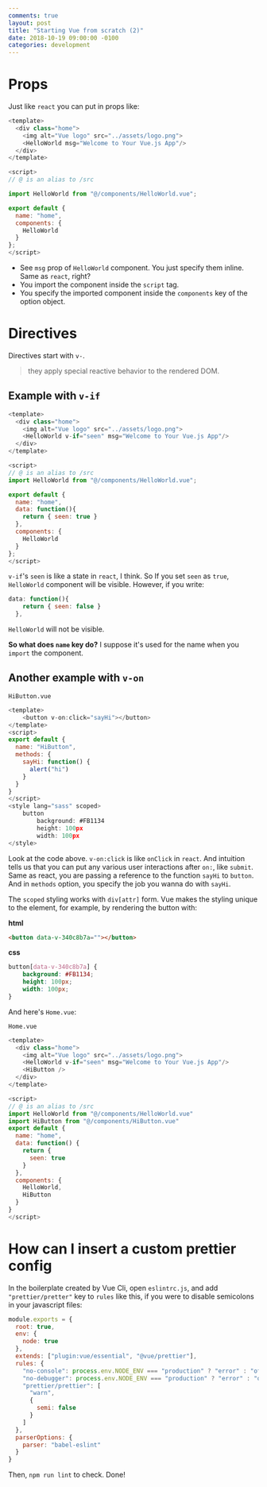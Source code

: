 ```yaml
---
comments: true
layout: post
title: "Starting Vue from scratch (2)"
date: 2018-10-19 09:00:00 -0100
categories: development
---
```


# Props
Just like `react` you can put in props like:

```javascript
<template>
  <div class="home">
    <img alt="Vue logo" src="../assets/logo.png">
    <HelloWorld msg="Welcome to Your Vue.js App"/>
  </div>
</template>

<script>
// @ is an alias to /src

import HelloWorld from "@/components/HelloWorld.vue";

export default {
  name: "home",
  components: {
    HelloWorld
  }
};
</script>
```

* See `msg` prop of `HelloWorld` component. You just specify them inline. Same as `react`, right?
* You import the component inside the `script` tag. 
* You specify the imported component inside the `components` key of the option object.

# Directives
Directives start with `v-`.

> they apply special reactive behavior to the rendered DOM. 

## Example with `v-if`
```javascript
<template>
  <div class="home">
    <img alt="Vue logo" src="../assets/logo.png">
    <HelloWorld v-if="seen" msg="Welcome to Your Vue.js App"/>
  </div>
</template>

<script>
// @ is an alias to /src
import HelloWorld from "@/components/HelloWorld.vue";

export default {
  name: "home",
  data: function(){
    return { seen: true }
  },
  components: {
    HelloWorld
  }
};
</script>
```

`v-if`'s `seen` is like a state in `react`, I think.
So If you set `seen` as `true`, `HelloWorld` component will be visible. However, if you write:

```javascript
data: function(){
    return { seen: false }
  },
```
`HelloWorld` will not be visible. 

**So what does `name` key do?** I suppose it's used for the name when you `import` the component.

## Another example with `v-on`
`HiButton.vue`
```javascript
<template>
    <button v-on:click="sayHi"></button>
</template>
<script>
export default {
  name: "HiButton",
  methods: {
    sayHi: function() {
      alert("hi")
    }
  }
}
</script>
<style lang="sass" scoped>
    button
        background: #FB1134
        height: 100px
        width: 100px
</style>
```
Look at the code above. `v-on:click` is like `onClick` in `react`. And intuition tells us that you can put any various user interactions after `on:`, like `submit`. Same as react, you are passing a reference to the function `sayHi` to `button`. And in `methods` option, you specify the job you wanna do with `sayHi`.

The `scoped` styling works with `div[attr]` form. Vue makes the styling unique to the element, for example, by rendering the button with:

**html**
```html
<button data-v-340c8b7a=""></button>
```
**css**
```css
button[data-v-340c8b7a] {
    background: #FB1134;
    height: 100px;
    width: 100px;
}
```

And here's `Home.vue`: 

`Home.vue`
```javascript
<template>
  <div class="home">
    <img alt="Vue logo" src="../assets/logo.png">
    <HelloWorld v-if="seen" msg="Welcome to Your Vue.js App"/>
    <HiButton />
  </div>
</template>

<script>
// @ is an alias to /src
import HelloWorld from "@/components/HelloWorld.vue"
import HiButton from "@/components/HiButton.vue"
export default {
  name: "home",
  data: function() {
    return {
      seen: true
    }
  },
  components: {
    HelloWorld,
    HiButton
  }
}
</script>
```

# How can I insert a custom prettier config

In the boilerplate created by Vue Cli, open `eslintrc.js`, and add `"prettier/pretter"` key to `rules` like this, if you were to disable semicolons in your javascript files:
```javascript
module.exports = {
  root: true,
  env: {
    node: true
  },
  extends: ["plugin:vue/essential", "@vue/prettier"],
  rules: {
    "no-console": process.env.NODE_ENV === "production" ? "error" : "off",
    "no-debugger": process.env.NODE_ENV === "production" ? "error" : "off",
    "prettier/prettier": [
      "warn",
      {
        semi: false
      }
    ]
  },
  parserOptions: {
    parser: "babel-eslint"
  }
}
```
Then, `npm run lint` to check. Done!


